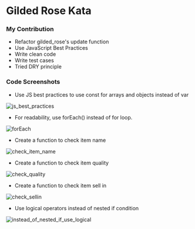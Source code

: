 # Gilded Rose Kata


### My Contribution

- Refactor gilded_rose's update function
- Use JavaScript Best Practices
- Write clean code
- Write test cases
- Tried DRY principle


### Code Screenshots

- Use JS best practices to use const for arrays and objects instead of var

![js_best_practices](https://user-images.githubusercontent.com/83048208/149813437-28a75f7f-7108-4c7e-bcd3-4a9f3468e7fa.png)


- For readability, use forEach() instead of for loop.

![forEach](https://user-images.githubusercontent.com/83048208/149813790-91e30176-e2a3-4eda-ac5f-d1df456fa43b.png)


- Create a function to check item name

![check_item_name](https://user-images.githubusercontent.com/83048208/149813534-448c48e4-aba8-462e-adeb-ce3a89cdc63b.png)


- Create a function to check item quality

![check_quality](https://user-images.githubusercontent.com/83048208/149813613-fde4cf0e-67ce-4004-966f-25c99ac800f1.png)


- Create a function to check item sell in

![check_sellin](https://user-images.githubusercontent.com/83048208/149813655-1a6d7385-7733-4dd4-baa8-eb18160dd731.png)

- Use logical operators instead of nested if condition

![instead_of_nested_if_use_logical](https://user-images.githubusercontent.com/83048208/149813698-a916b99c-29c5-4362-b4be-288dd85e0d0a.png)
